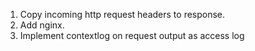 1. Copy incoming http request headers to response.
2. Add nginx.
3. Implement contextlog on request output as access log
